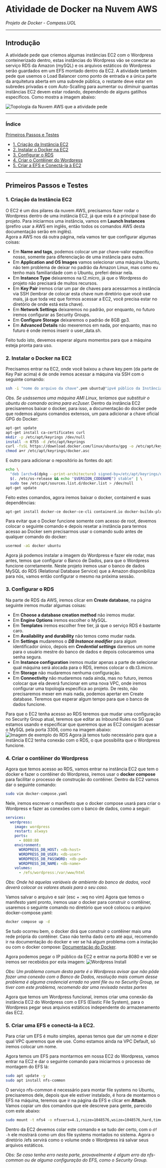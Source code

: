 # Atividade de Docker na Nuvem AWS
_Projeto de Docker - Compass.UOL_

---

## Introdução

A atividade pede que criemos algumas instâncias EC2 com o Wordpress conteinerizado dentro, estas instâncias do Wordpress vão se conectar ao serviço RDS da Amazon (mySQL) e os arquivos estáticos do Wordpress serão guardados em um EFS montado dentro da EC2. A atividade também pede que usemos o Load Balancer como ponto de entrada e a única parte da arquitetura aberta em uma subrede pública, o restante deve estar em subredes privadas e com Auto-Scalling para aumentar ou diminuir quantas instâncias EC2 devem estar rodando, dependendo de alguns gatilhos específicos. Como mostra a imagem abaixo: 
    
![Topologia da Nuvem AWS que a atividade pede](imgs/image.png)

---

### Índice

[Primeiros Passos e Testes](#primeiros-passos-e-testes)
- [1. Criação da Instância EC2](#1-criação-da-instância-ec2)
- [2. Instalar o Docker na EC2](#2-instalar-o-docker-na-ec2)
- [3. Configurar o RDS](#3-configurar-o-rds)
- [4. Criar o Contêiner do Wordpress](#4-criar-o-contêiner-do-wordpress)
- [5. Criar a EFS e Conectá-la à EC2](#5-criar-uma-efs-e-conectá-la-à-ec2)

---

## Primeiros Passos e Testes

### 1. Criação da Instância EC2

O EC2 é um dos pilares da nuvem AWS, precisamos fazer rodar o Wordpress dentro de uma instância EC2, já que esta é a principal base do projeto. Para iniciarmos uma instância, vamos em **Launch Instances** (prefiro usar a AWS em inglês, então todos os comandos AWS desta documentação serão em inglês).   
Agora a AWS nos dá outra página, nela vamos ter que configurar algumas coisas:
- Em **Name and tags**, podemos colocar um par chave-valor específico nosso, somente para diferenciação de uma instância para outra.
- Em **Application and OS Images** vamos selecionar uma máquina Ubuntu, não tem problema de deixar no padrão da Amazon Linux, mas como eu tenho mais familiaridade com o Ubuntu, preferi deixar nela.
- Em **Instance Type** deixaremos na t2.micro, já que o Wordpress do projeto não precisará de muitos recursos.
- Em **Key Pair** iremos criar um par de chaves para acessarmos a instância via SSH (lembrar de colocar esta chave num diretório que você use mais, já que toda vez que formos acessar a EC2, você precisa estar no diretório de onde está esta chave).
- Em **Network Settings** deixaremos no padrão, por enquanto, no futuro iremos configurar as Security Groups.
- Em **Configure Storage** deixaremos o padrão de 8GB gp3.
- Em **Advanced Details** não mexeremos em nada, por enquanto, mas no futuro é onde iremos inserir o user_data.sh. 

Feito tudo isto, devemos esperar alguns momentos para que a máquina esteja pronta para uso.

### 2. Instalar o Docker na EC2

Precisamos entrar na EC2, onde você baixou a chave key.pem (da parte de Key Pair acima) é de onde iremos acessar a máquina via SSH com o seguinte comando:
```bash
ssh -i "nome do arquivo da chave".pem ubuntu@"ipv4 público da Instância EC2"
 ``` 
 _Obs. Se usássemos uma máquina AMI Linux, teríamos que substituir o ubuntu do comando acima para ec2user._
Dentro da instância EC2 precisaremos baixar o docker, para isso, a documentação do docker pede que rodemos alguns comandos extensos, um para adicionar a chave oficial GPG do Docker:
``` bash
apt-get update
apt-get install ca-certificates curl
mkdir -p /etc/apt/keyrings /dev/null
install -m 0755 -d /etc/apt/keyrings
curl -fsSL https://download.docker.com/linux/ubuntu/gpg -o /etc/apt/keyrings/docker.asc
chmod a+r /etc/apt/keyrings/docker.asc
``` 
E outro para adicionar o repositório às fontes do apt:
``` bash
echo \
  "deb [arch=$(dpkg --print-architecture) signed-by=/etc/apt/keyrings/docker.asc] https://download.docker.com/linux/ubuntu \
  $(. /etc/os-release && echo "$VERSION_CODENAME") stable" | \
  sudo tee /etc/apt/sources.list.d/docker.list > /dev/null
apt-get update
```
Feito estes comandos, agora iremos baixar o docker, containerd e suas dependências:
``` bash
apt-get install docker-ce docker-ce-cli containerd.io docker-buildx-plugin docker-compose-plugin -y
```

Para evitar que o Docker funcione somente com acesso de root, devemos colocar o seguinte comando e depois resetar a instância para termos acesso ao Docker sem precisarmos usar o comando sudo antes de qualquer comando do docker:
``` bash
usermod -aG docker ubuntu
``` 
Agora já podemos instalar a imagem do Wordpress e fazer ele rodar, mas antes, temos que configurar o Banco de Dados, para que o Wordpress funcione corretamente. Neste projeto iremos usar o banco de dados MySQL do RDS (Relational Database Service) que a Amazon disponibiliza para nós, vamos então configurar o mesmo na próxima sessão.

### 3. Configurar o RDS

Na parte de RDS da AWS, iremos clicar em **Create database**, na página seguinte iremos mudar algumas coisas:
- Em **Choose a database creation method** não iremos mudar.
- Em **Engine Options** iremos escolher o MySQL.
- Em **Templates** iremos escolher free tier, já que o serviço RDS é bastante caro.
- Em **Availability and durability** não temos como mudar nada.
- Em **Settings** mudaremos o _**DB Instance modifier**_ para algum identificador único, depois em _**Credential settings**_ daremos um nome para o usuário mestre do banco de dados e depois colocaremos uma senha segura.
- Em **Instance configuration** iremos mudar apenas a parte de selecionar qual máquina será alocada para o RDS, iremos colocar o db.t3.micro.
- Em **Storage** não mudaremos nenhuma configuração.
- Em **Connectivity** não mudaremos nada ainda, mas no futuro, iremos colocar que ela deverá funcionar em uma nova VPC, onde iremos configurar uma topologia específica ao projeto.
De resto, não precisaremos mexer em mais nada, podemos apertar em Create database.
Teremos que esperar algum tempo para que o banco de dados funcione.

Para que o EC2 tenha acesso ao RDS teremos que mudar uma configuração no Security Group atual, teremos que editar as Inbound Rules no SG que estamos usando e especificar que queremos que as EC2 consigam acessar o MySQL pela porta 3306, como na imagem abaixo:
![Imagem de exemplo do RDS](imgs/image2.png)
Agora já temos tudo necessário para que a instância EC2 tenha conexão com o RDS, o que possibilita que o Wordpress funcione.

### 4. Criar o contêiner do Wordpress

Agora que temos acesso ao RDS, vamos entrar na instância EC2 que tem o docker e fazer o contêiner do Wordpress, iremos usar o **docker compose** para facilitar o processo de construção do contêiner.
Dentro da EC2 vamos dar o seguinte comando: 
```bash 
sudo vim docker-compose.yaml
``` 
Nele, iremos escrever o manifesto que o docker compose usará para criar o Wordpress e fazer as conexões com o banco de dados, como a seguir:
```yaml
services:
  wordpress:
    image: wordpress
    restart: always
    ports:
      - 8080:80
    environment:
      WORDPRESS_DB_HOST: <db-host>
      WORDPRESS_DB_USER: <db-user>
      WORDPRESS_DB_PASSWORD: <db-pwd>
      WORDPRESS_DB_NAME: <db-name>
    volumes:
      - /efs/wordpress:/var/www/html
```
_Obs: Onde há aquelas variáveis de ambiente do banco de dados, você deverá colocar os valores atuais para o seu caso._ 

Vamos salvar o arquivo e sair (esc + :wq no vim)
Agora que temos o manifesto yaml pronto, iremos usar o docker para construir o contêiner, usaremos o seguinte comando no diretório que você colocou o arquivo docker-compose.yaml:
```bash
docker compose up -d
```
Se tudo ocorreu bem, o docker dirá que construir o contêiner mais uma rede própria do contêiner. Caso não tenha dado certo até aqui, recomendo ir na documentação do docker e ver se há algum problema com a instação ou com o docker compose: [Documentação do Docker](https://docs.docker.com/reference/).

Agora podemos pegar o IP público da EC2 e entrar na porta 8080 e ver se iremos ser recebidos por esta imagem:
![Wordpress Install](imgs/wordpressInstall.png)

_Obs: Um problema comum desta parte é o Wordpress avisar que não pôde fazer uma conexão com o Banco de Dados, resolução mais comum desse problema é alguma credencial errada no yaml file ou no Security Group, se tiver com este problema, recomendo dar uma revisada nestas partes_

Agora que temos um Wordpress funcional, iremos criar uma conexão da instância EC2 do Wordpress com o EFS (Elastic File System), para o Wordpress pegar seus arquivos estáticos independente do armazenamento das EC2.

### 5. Criar uma EFS e conectá-la à EC2.

Para criar um EFS é muito simples, apenas temos que dar um nome e dizer qual VPC queremos que ele use. Como estamos ainda na VPC Default, só iremos colocar um nome.

Agora temos um EFS para montarmos em nossa EC2 do Wordpress, vamos entrar na EC2 e dar o seguinte comando para iniciarmos o processo de montagem do EFS lá:
```bash
sudo apt update -y
sudo apt install nfs-common
```
O serviço nfs-common é necessário para montar file systems no Ubuntu, precisaremos dele, depois que ele estiver instalado, é hora de montarmos o EFS na máquina, teremos que ir na página da EFS e clicar em **Attach**.
Vamos copiar um dos comandos que ele descreve para gente, parecido com este abaixo:
```bash
sudo mount -t nfs4 -o nfsvers=4.1,rsize=1048576,wsize=1048576,hard,timeo=600,retrans=2,noresvport <endereço de DNS para o EFS vai aqui>:/ /efs
```
Dentro da EC2 devemos colar este comando e se tudo der certo, com o ```df -h``` ele mostrará como um dos file systems montados no sistema. Agora o diretório /efs servirá como o volume onde o Wordpress irá salvar seus arquivos estáticos.

_Obs: Se caso tenha erro nesta parte, provavelmente é algum erro da nfs-common ou de alguma configuração do EFS, como o Security Group._


